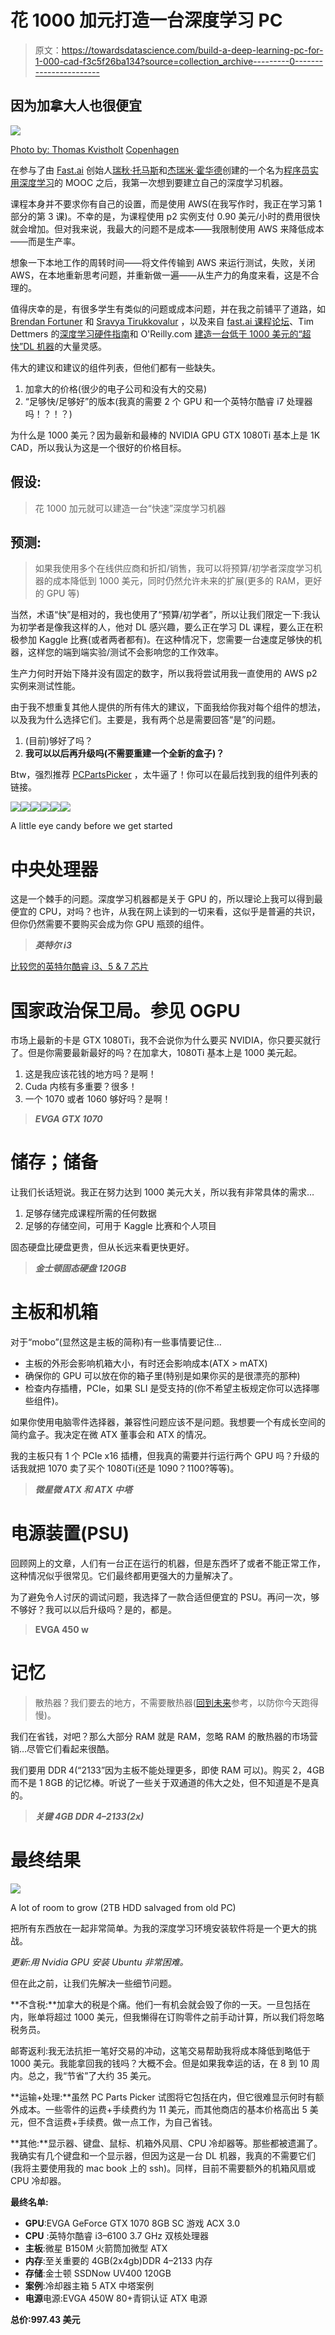 # 花 1000 加元打造一台深度学习 PC

> 原文：<https://towardsdatascience.com/build-a-deep-learning-pc-for-1-000-cad-f3c5f26ba134?source=collection_archive---------0----------------------->

## 因为加拿大人也很便宜

![](img/495c6751681903b74b23c6e4e825af60.png)

[Photo by: Thomas Kvistholt](https://unsplash.com/@freeche) [Copenhagen](https://unsplash.com/search/copenhagen-denmark)

在参与了由 [Fast.ai](http://www.fast.ai/) 创始人[瑞秋·托马斯](https://medium.com/u/ee56d0bac1b7?source=post_page-----f3c5f26ba134--------------------------------)和[杰瑞米·霍华德](https://medium.com/u/34ab754f8c5e?source=post_page-----f3c5f26ba134--------------------------------)创建的一个名为[程序员实用深度学习](http://course.fast.ai)的 MOOC 之后，我第一次想到要建立自己的深度学习机器。

课程本身并不要求你有自己的设置，而是使用 AWS(在我写作时，我正在学习第 1 部分的第 3 课)。不幸的是，为课程使用 p2 实例支付 0.90 美元/小时的费用很快就会增加。但对我来说，我最大的问题不是成本——我限制使用 AWS 来降低成本——而是生产率。

想象一下本地工作的周转时间——将文件传输到 AWS 来运行测试，失败，关闭 AWS，在本地重新思考问题，并重新做一遍——从生产力的角度来看，这是不合理的。

值得庆幸的是，有很多学生有类似的问题或成本问题，并在我之前铺平了道路，如 [Brendan Fortuner](https://medium.com/u/b51c67c513a3?source=post_page-----f3c5f26ba134--------------------------------) 和 [Sravya Tirukkovalur](https://medium.com/u/69a655fa6c1e?source=post_page-----f3c5f26ba134--------------------------------) ，以及来自 [fast.ai 课程论坛](http://forums.fast.ai/t/making-your-own-server/174)、Tim Dettmers 的[深度学习硬件指南](http://timdettmers.com/2015/03/09/deep-learning-hardware-guide/)和 O'Reilly.com [建造一台低于 1000 美元的“超快”DL 机器](https://www.oreilly.com/learning/build-a-super-fast-deep-learning-machine-for-under-1000)的大量灵感。

伟大的建议和建议的组件列表，但他们都有一些缺失。

1.  加拿大的价格(很少的电子公司和没有大的交易)
2.  “足够快/足够好”的版本(我真的需要 2 个 GPU 和一个英特尔酷睿 i7 处理器吗！？！？)

为什么是 1000 美元？因为最新和最棒的 NVIDIA GPU GTX 1080Ti 基本上是 1K CAD，所以我认为这是一个很好的价格目标。

## **假设:**

> 花 1000 加元就可以建造一台“快速”深度学习机器

## 预测:

> 如果我使用多个在线供应商和折扣/销售，我可以将预算/初学者深度学习机器的成本降低到 1000 美元，同时仍然允许未来的扩展(更多的 RAM，更好的 GPU 等)

当然，术语“快”是相对的，我也使用了“预算/初学者”，所以让我们限定一下:我认为初学者是像我这样的人，他对 DL 感兴趣，要么正在学习 DL 课程，要么正在积极参加 Kaggle 比赛(或者两者都有)。在这种情况下，您需要一台速度足够快的机器，这样您的端到端实验/测试不会影响您的工作效率。

生产力何时开始下降并没有固定的数字，所以我将尝试用我一直使用的 AWS p2 实例来测试性能。

由于我不想重复其他人提供的所有伟大的建议，下面我给你我对每个组件的想法，以及我为什么选择它们。主要是，我有两个总是需要回答“是”的问题。

1.  (目前)够好了吗？
2.  **我可以以后再升级吗(不需要重建一个全新的盒子)？**

Btw，强烈推荐 [PCPartsPicker](https://ca.pcpartpicker.com/) ，太牛逼了！你可以在最后找到我的组件列表的链接。

![](img/c786d0b108a821fe04fa9cee015d56ec.png)![](img/085fc8b74dc24aa9e429697b56e7195d.png)![](img/5bc8743f1809c6c1e8af0f68858123da.png)![](img/6ee1f682a0aedb52d8ba8366bb7abcae.png)![](img/17a8147404da11d19b083a49ea7ce923.png)![](img/b05b9ea02c12ed4afabaf8de31f5bf93.png)

A little eye candy before we get started

# 中央处理器

这是一个棘手的问题。深度学习机器都是关于 GPU 的，所以理论上我可以得到最便宜的 CPU，对吗？也许，从我在网上读到的一切来看，这似乎是普遍的共识，但你仍然需要不要购买会成为你 GPU 瓶颈的组件。

> ***英特尔 i3***

[比较您的英特尔酷睿 i3、5 & 7 芯片](http://www.makeuseof.com/tag/intel-core-i3-vs-i5-vs-i7-one-really-need/)

# 国家政治保卫局。参见 OGPU

市场上最新的卡是 GTX 1080Ti，我不会说你为什么要买 NVIDIA，你只要买就行了。但是你需要最新最好的吗？在加拿大，1080Ti 基本上是 1000 美元起。

1.  这是我应该花钱的地方吗？是啊！
2.  Cuda 内核有多重要？很多！
3.  一个 1070 或者 1060 够好吗？是啊！

> ***EVGA GTX 1070***

# 储存；储备

让我们长话短说。我正在努力达到 1000 美元大关，所以我有非常具体的需求…

1.  足够存储完成课程所需的任何数据
2.  足够的存储空间，可用于 Kaggle 比赛和个人项目

固态硬盘比硬盘更贵，但从长远来看更快更好。

> ***金士顿固态硬盘 120GB***

# 主板和机箱

对于“mobo”(显然这是主板的简称)有一些事情要记住…

*   主板的外形会影响机箱大小，有时还会影响成本(ATX > mATX)
*   确保你的 GPU 可以放在你的箱子里(特别是如果你买的是很漂亮的那种)
*   检查内存插槽，PCIe，如果 SLI 是受支持的(你不希望主板规定你可以选择哪些组件)。

如果你使用电脑零件选择器，兼容性问题应该不是问题。我想要一个有成长空间的简约盒子。我决定在微 ATX 董事会和 ATX 的情况。

我的主板只有 1 个 PCIe x16 插槽，但我真的需要并行运行两个 GPU 吗？升级的话我就把 1070 卖了买个 1080Ti(还是 1090？1100?等等)。

> ***微星微 ATX 和 ATX 中塔***

# 电源装置(PSU)

回顾网上的文章，人们有一台正在运行的机器，但是东西坏了或者不能正常工作，这种情况似乎很常见。它们最终都用更强大的力量解决了。

为了避免令人讨厌的调试问题，我选择了一款合适但便宜的 PSU。再问一次，够不够好？我可以以后升级吗？是的，都是。

> **EVGA 450 w**

# 记忆

> 散热器？我们要去的地方，不需要散热器([回到未来](https://youtu.be/flge_rw6RG0)参考，以防你今天跑得慢)。

我们在省钱，对吧？那么大部分 RAM 就是 RAM，忽略 RAM 的散热器的市场营销…尽管它们看起来很酷。

我们要用 DDR 4(“2133”因为主板不能处理更多，即使 RAM 可以)。购买 2，4GB 而不是 1 8GB 的记忆棒。听说了一些关于双通道的伟大之处，但不知道是不是真的。

> ***关键 4GB DDR 4–2133(2x)***

# 最终结果

![](img/3bf2ee2459ee83df4adc52092e43f018.png)

A lot of room to grow (2TB HDD salvaged from old PC)

把所有东西放在一起非常简单。为我的深度学习环境安装软件将是一个更大的挑战。

*更新:用 Nvidia GPU 安装 Ubuntu 非常困难。*

但在此之前，让我们先解决一些细节问题。

**不含税:**加拿大的税是个痛。他们一有机会就会毁了你的一天。一旦包括在内，账单将超过 1000 美元，但我懒得在订购零件之前手动计算，所以我们将忽略税务员。

邮寄返利:我无法抗拒一笔好交易的冲动，这笔交易帮助我将成本降低到略低于 1000 美元。我能拿回我的钱吗？大概不会。但是如果我幸运的话，在 8 到 10 周内。总之，我“节省”了大约 35 美元。

**运输+处理:**虽然 PC Parts Picker 试图将它包括在内，但它很难显示何时有额外成本。一些零件的运费+手续费约为 11 美元，而其他商店的基本价格高出 5 美元，但不含运费+手续费。做一点工作，为自己省钱。

**其他:**显示器、键盘、鼠标、机箱外风扇、CPU 冷却器等。那些都被遗漏了。我确实有几个键盘和一个显示器，但因为这是一台 DL 机器，我真的不需要它们(我将主要使用我的 mac book 上的 ssh)。同样，目前不需要额外的机箱风扇或 CPU 冷却器。

**最终名单:**

*   **GPU**:EVGA GeForce GTX 1070 8GB SC 游戏 ACX 3.0
*   **CPU** :英特尔酷睿 i3–6100 3.7 GHz 双核处理器
*   **主板**:微星 B150M 火箭筒加微型 ATX
*   **内存**:至关重要的 4GB(2x4gb)DDR 4–2133 内存
*   **存储**:金士顿 SSDNow UV400 120GB
*   **案例**:冷却器主箱 5 ATX 中塔案例
*   **电源**电源:EVGA 450W 80+青铜认证 ATX 电源

**总价:997.43 美元**